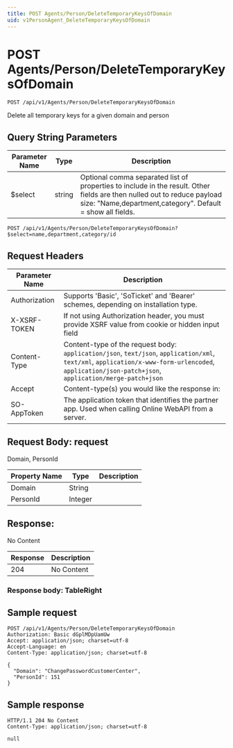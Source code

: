 ```yaml
---
title: POST Agents/Person/DeleteTemporaryKeysOfDomain
uid: v1PersonAgent_DeleteTemporaryKeysOfDomain
---
```


# POST Agents/Person/DeleteTemporaryKeysOfDomain

```http
POST /api/v1/Agents/Person/DeleteTemporaryKeysOfDomain
```

Delete all temporary keys for a given domain and person







## Query String Parameters

| Parameter Name | Type |  Description |
|----------------|------|--------------|
| $select | string |  Optional comma separated list of properties to include in the result. Other fields are then nulled out to reduce payload size: "Name,department,category". Default = show all fields. |

```http
POST /api/v1/Agents/Person/DeleteTemporaryKeysOfDomain?$select=name,department,category/id
```


## Request Headers

| Parameter Name | Description |
|----------------|-------------|
| Authorization  | Supports 'Basic', 'SoTicket' and 'Bearer' schemes, depending on installation type. |
| X-XSRF-TOKEN   | If not using Authorization header, you must provide XSRF value from cookie or hidden input field |
| Content-Type | Content-type of the request body: `application/json`, `text/json`, `application/xml`, `text/xml`, `application/x-www-form-urlencoded`, `application/json-patch+json`, `application/merge-patch+json` |
| Accept         | Content-type(s) you would like the response in:  |
| SO-AppToken | The application token that identifies the partner app. Used when calling Online WebAPI from a server. |

## Request Body: request 

Domain, PersonId 

| Property Name | Type |  Description |
|----------------|------|--------------|
| Domain | String |  |
| PersonId | Integer |  |

## Response:

No Content

| Response | Description |
|----------------|-------------|
| 204 | No Content |

### Response body: TableRight


## Sample request

```http!
POST /api/v1/Agents/Person/DeleteTemporaryKeysOfDomain
Authorization: Basic dGplMDpUamUw
Accept: application/json; charset=utf-8
Accept-Language: en
Content-Type: application/json; charset=utf-8

{
  "Domain": "ChangePasswordCustomerCenter",
  "PersonId": 151
}
```

## Sample response

```http_
HTTP/1.1 204 No Content
Content-Type: application/json; charset=utf-8

null
```